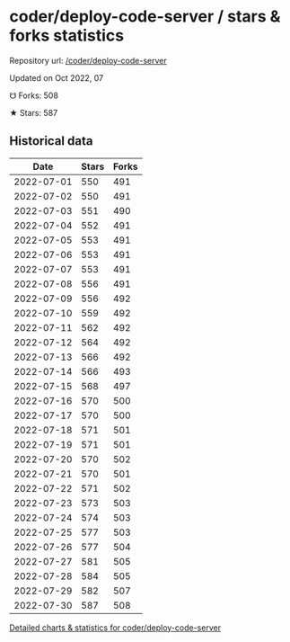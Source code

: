 # coder/deploy-code-server / stars & forks statistics

Repository url: [/coder/deploy-code-server](https://github.com/coder/deploy-code-server)

Updated on Oct 2022, 07

☋ Forks: 508

★ Stars: 587

## Historical data
| Date | Stars | Forks |
|------|-------|-------|
| 2022-07-01 | 550 | 491 | 
| 2022-07-02 | 550 | 491 | 
| 2022-07-03 | 551 | 490 | 
| 2022-07-04 | 552 | 491 | 
| 2022-07-05 | 553 | 491 | 
| 2022-07-06 | 553 | 491 | 
| 2022-07-07 | 553 | 491 | 
| 2022-07-08 | 556 | 491 | 
| 2022-07-09 | 556 | 492 | 
| 2022-07-10 | 559 | 492 | 
| 2022-07-11 | 562 | 492 | 
| 2022-07-12 | 564 | 492 | 
| 2022-07-13 | 566 | 492 | 
| 2022-07-14 | 566 | 493 | 
| 2022-07-15 | 568 | 497 | 
| 2022-07-16 | 570 | 500 | 
| 2022-07-17 | 570 | 500 | 
| 2022-07-18 | 571 | 501 | 
| 2022-07-19 | 571 | 501 | 
| 2022-07-20 | 570 | 502 | 
| 2022-07-21 | 570 | 501 | 
| 2022-07-22 | 571 | 502 | 
| 2022-07-23 | 573 | 503 | 
| 2022-07-24 | 574 | 503 | 
| 2022-07-25 | 577 | 503 | 
| 2022-07-26 | 577 | 504 | 
| 2022-07-27 | 581 | 505 | 
| 2022-07-28 | 584 | 505 | 
| 2022-07-29 | 582 | 507 | 
| 2022-07-30 | 587 | 508 | 


[Detailed charts & statistics for coder/deploy-code-server](https://reviewgithub.com/rep/coder/deploy-code-server)
